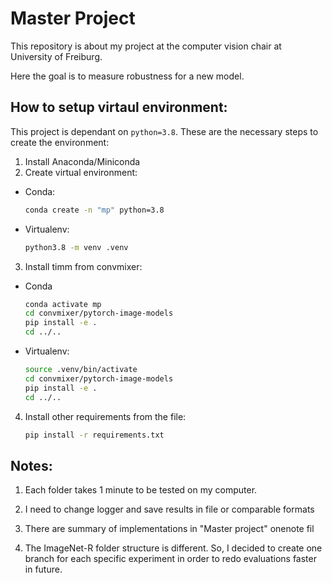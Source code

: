 # Master Project

This repository is about my project at the computer vision chair at University of Freiburg.

Here the goal is to measure robustness for a new model.


## How to setup virtaul environment:

This project is dependant on ```python=3.8```. These are the necessary steps to create the environment:

1. Install Anaconda/Miniconda
2. Create virtual environment:

- Conda:

    ```BASH
    conda create -n "mp" python=3.8
    ```
- Virtualenv:

    ```BASH
    python3.8 -m venv .venv
    ```

3. Install timm from convmixer:

- Conda

    ```BASH
    conda activate mp
    cd convmixer/pytorch-image-models
    pip install -e .
    cd ../..
    ```

- Virtualenv:

    ```BASH
    source .venv/bin/activate
    cd convmixer/pytorch-image-models
    pip install -e .
    cd ../..
    ```

4. Install other requirements from the file:

    ```BASH
    pip install -r requirements.txt
    ```


## Notes:

1. Each folder takes 1 minute to be tested on my computer.

2. I need to change logger and save results in file or comparable formats

3. There are summary of implementations in "Master project" onenote fil

4. The ImageNet-R folder structure is different. So, I decided to create one branch for each specific experiment in order to redo evaluations faster in future.
